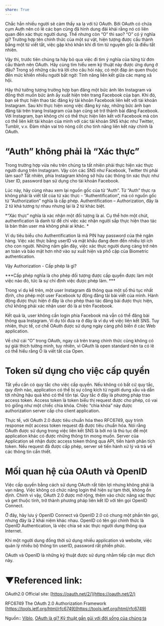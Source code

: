 ```yaml
---
share: True
---
```

Chắc hẳn nhiều người sẽ cảm thấy xa lạ với từ OAuth. Bởi OAuth có chứa cụm Auth nên có lẽ các bạn cũng đã hình dung đái khái rằng nó có liên quan đến xác thực người dung. Thế nhưng còn “O” thì sao? “O” có ý nghĩa gì? Trường hợp tên chính thức của một sự vật, hiện tượng được cấu thành bằng một từ viết tắt, việc gặp khó khăn khi đi tìm từ nguyên gốc là điều tất nhiên.

Vậy thì, trước tiên chúng ta hãy bỏ qua việc đi tìm ý nghĩa của từng từ đơn cấu thành nên OAuth. Hãy cùng tìm hiểu xem kỹ thuật này được ứng dụng ở đâu? Trong số những câu trả lời cho câu hỏi này, có một đáp án quen thuộc đến mức khiến nhiều người bất ngờ: Tính năng liên kết giữa các mạng xã hội.

Hãy thử tưởng tượng trường hợp bạn đăng một bức ảnh lên Instagram và đồng thời muốn bức ảnh ấy xuất hiện trên trang Facebook của bạn. Khi đó, bạn sẽ thực hiện thao tác đăng ký tài khoản Facebook liên kết với tài khoản Instagram. Sau khi thực hiện xong việc đăng ký này, những bức ảnh bạn đăng tải trên trang Instagram của bạn cũng sẽ trở thành bài đăng Facebook. Với Instagram, bạn không chỉ có thể thực hiện liên kết với Facebook mà còn có thể liên kết tài khoản của mình với các tài khoản SNS khác như Twitter, Tumblr, v.v. Đảm nhận vai trò nòng cốt cho tính năng liên kết này chính là OAuth.

# “Auth” không phải là “Xác thực”

Trong trường hợp vừa nêu trên chúng ta tất nhiên phải thực hiện xác thực người dung trên Instagram. Vậy còn các SNS như Facebook, Twitter thì phải làm sao? Tất nhiên, phía Instagram không sở hữu các thông tin xác thực như User ID, password bạn sử dụng cho tài khoản Facebook.

Lúc này, hãy cùng nhau xem lại nguồn gốc của từ “Auth”. Từ “Auth” thực ra không phải là viết tắt của từ xác thực - “Authentification”, mà có nguồn gốc từ “Authorization” nghĩa là cấp phép. Authentification – Authorization, đây là 2 từ khá tương tự nhau nhưng lại là 2 từ khác biệt.

*“Xác thực” nghĩa là xác nhận một đối tượng là ai. Cụ thể hơn một chút, authenfication là danh từ để chỉ việc xác nhận người sắp thực hiện thao tác là bản thân user mà không phải ai khác. *

Ví dụ tiêu biểu cho Authentification là mã PIN hay password của thẻ ngân hàng. Việc xác thực bằng userID và mật khẩu đang đem đến nhiều lợi ích cho con người. Những năm gần đây, việc xác thực người dung càng trở nên an toàn và bảo mật hơn nhờ vào sự xuất hiện và phổ cập của Biometric authentication.

Vậy Authorization - Cấp phép là gì?

***Cấp phép nghĩa là cho phép đối tượng được cấp quyền được làm một việc nào đó, tức là sự chỉ định việc được phép làm. ***

Trong ví dụ kể trên, một user Instagram đã thông qua một số thủ tục nhất định, cho phép một user Facebook tự động đăng tải bài viết của mình. Hành động được thực hiện ở đây là cho phép thao tác đăng bài được thực hiện, chứ không phải xác nhận user đó là ai trên Facebook.

Kết quả là, user không cần login phía Facebook mà vẫn có thể đăng bài thông qua Instagram. Ví dụ tôi đưa ra ở đây là ví dụ về việc liên kết SNS. Tuy nhiên, thực tế, cơ chế OAuth được sử dụng ngày càng phổ biến ở các Web application.

Về chữ cái “O” trong OAuth, ngay cả trên trang chính thức cũng không có sự giải thích tường minh, tuy nhiên, vì OAuth là open standard nên ta có lẽ có thể hiểu rằng O là viết tắt của Open.

# Token sử dụng cho việc cấp quyền

Tất yếu cần có quy tắc cho việc cấp quyền. Nếu không có bất cứ quy tắc, quy định nào, application có thể bị sự công kích từ người dung xấu và dẫn tới những hậu quả khó có thể tồn tại. Quy tắc ở đây là phương pháp trao access token. Access token là token biểu thị request được cho phép, có vai trò giống như một chiếc chìa khóa. Chiệc “chìa khóa” này được authorization server cấp cho client application.

Thực tế, với OAuth 2.0 được tiêu chuẩn hóa theo RFC6749, quy trình response một access token request đã được tiêu chuẩn hóa. Nói rằng OAuth được sử dụng trong việc liên kết SNS là bởi nó là thủ tục để một application khác có được những thông tin mong muốn. Server của Application sẽ nhận được access token thông qua API, tiến hành phân tích token. Nếu request đã được cấp phép, server sẽ tiến hành xử lý và trả về các thông tin cần thiết.

# Mối quan hệ của OAuth và OpenID

Việc cấp quyền bằng cách sử dụng OAuth rất tiện lợi nhưng không phải là vạn năng. Việc không có chức năng login thể hiện sự tạm thời, không ổn định. Chính vì vậy, OAuth 2.0 được mở rộng, thêm vào chức năng xác thực và get thuộc tính, trở thành phương pháp liên kết ID với tên gọi OpenID Connect.

Ở đây, hãy lưu ý OpenID Connect và OpenID 2.0 có chung một phần tên gọi, nhưng đây là 2 khái niệm khác nhau. OpenID có tên gọi chính thức là OpenID Authentication, là việc chia sẻ xác thực người dung thông qua Internet.

Khi một người dung đồng thời sử dụng nhiều application và website, việc quản lý nhiều bộ thông tin userID, password rất phiền phức.

OAuth và OpenID là những kỹ thuật được sử dụng nhằm tiếp cận mục đích này.

# ▼Referenced link:

OAuth2.0 Official site: [https://oauth.net/2/](https://oauth.net/2/)

RFC6749 The OAuth 2.0 Authorization Framework [https://tools.ietf.org/html/rfc6749](https://tools.ietf.org/html/rfc6749)

Nguồn:: [Viblo](../../../%E2%9A%A1Hi%E1%BB%83u%20bi%E1%BA%BFt%20s%C3%A2u/%CE%9E%20Ngu%E1%BB%93n/Viblo.md#), [OAuth là gì? Kỹ thuật gần gũi với đời sống của chúng ta](https://viblo.asia/p/oauth-la-gi-ky-thuat-gan-gui-voi-doi-song-cua-chung-ta-3P0lP2bgKox)
